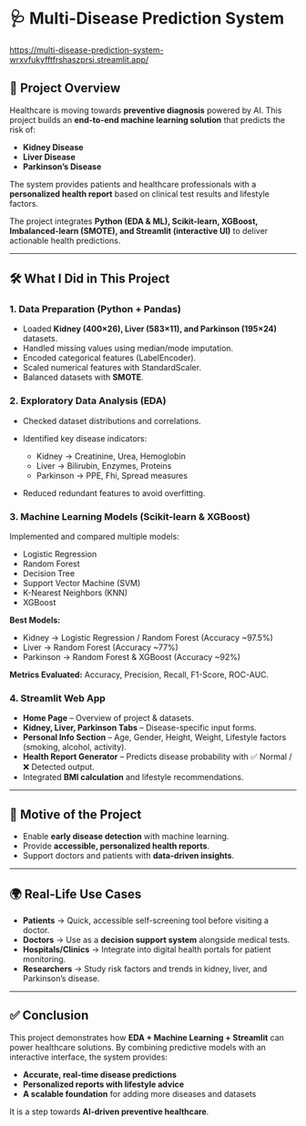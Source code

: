 
# 🩺 Multi-Disease Prediction System


https://multi-disease-prediction-system-wrxvfukyfftfrshaszprsi.streamlit.app/

## 📌 Project Overview

Healthcare is moving towards **preventive diagnosis** powered by AI. This project builds an **end-to-end machine learning solution** that predicts the risk of:

* **Kidney Disease**
* **Liver Disease**
* **Parkinson’s Disease**

The system provides patients and healthcare professionals with a **personalized health report** based on clinical test results and lifestyle factors.

The project integrates **Python (EDA & ML), Scikit-learn, XGBoost, Imbalanced-learn (SMOTE), and Streamlit (interactive UI)** to deliver actionable health predictions.

---

## 🛠️ What I Did in This Project

### 1. Data Preparation (Python + Pandas)

* Loaded **Kidney (400×26), Liver (583×11), and Parkinson (195×24)** datasets.
* Handled missing values using median/mode imputation.
* Encoded categorical features (LabelEncoder).
* Scaled numerical features with StandardScaler.
* Balanced datasets with **SMOTE**.

### 2. Exploratory Data Analysis (EDA)

* Checked dataset distributions and correlations.
* Identified key disease indicators:

  * Kidney → Creatinine, Urea, Hemoglobin
  * Liver → Bilirubin, Enzymes, Proteins
  * Parkinson → PPE, Fhi, Spread measures
* Reduced redundant features to avoid overfitting.

### 3. Machine Learning Models (Scikit-learn & XGBoost)

Implemented and compared multiple models:

* Logistic Regression
* Random Forest
* Decision Tree
* Support Vector Machine (SVM)
* K-Nearest Neighbors (KNN)
* XGBoost

**Best Models:**

* Kidney → Logistic Regression / Random Forest (Accuracy ~97.5%)
* Liver → Random Forest (Accuracy ~77%)
* Parkinson → Random Forest & XGBoost (Accuracy ~92%)

**Metrics Evaluated:** Accuracy, Precision, Recall, F1-Score, ROC-AUC.

### 4. Streamlit Web App

* **Home Page** – Overview of project & datasets.
* **Kidney, Liver, Parkinson Tabs** – Disease-specific input forms.
* **Personal Info Section** – Age, Gender, Height, Weight, Lifestyle factors (smoking, alcohol, activity).
* **Health Report Generator** – Predicts disease probability with ✅ Normal / ❌ Detected output.
* Integrated **BMI calculation** and lifestyle recommendations.

---

## 🎯 Motive of the Project

* Enable **early disease detection** with machine learning.
* Provide **accessible, personalized health reports**.
* Support doctors and patients with **data-driven insights**.

---

## 🌍 Real-Life Use Cases

* **Patients** → Quick, accessible self-screening tool before visiting a doctor.
* **Doctors** → Use as a **decision support system** alongside medical tests.
* **Hospitals/Clinics** → Integrate into digital health portals for patient monitoring.
* **Researchers** → Study risk factors and trends in kidney, liver, and Parkinson’s disease.

---

## ✅ Conclusion

This project demonstrates how **EDA + Machine Learning + Streamlit** can power healthcare solutions.
By combining predictive models with an interactive interface, the system provides:

* **Accurate, real-time disease predictions**
* **Personalized reports with lifestyle advice**
* **A scalable foundation** for adding more diseases and datasets

It is a step towards **AI-driven preventive healthcare**.


